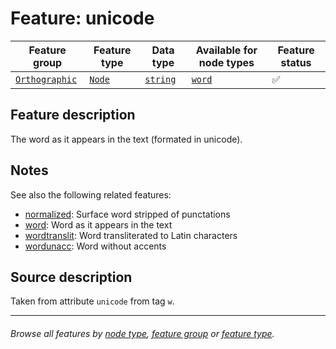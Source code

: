 # Feature: unicode

Feature group | Feature type | Data type | Available for node types | Feature status
---  | --- | --- | --- | ---
[`Orthographic`](featuresbygroup.md#orthographic-features) | [`Node`](featuresbyfeaturetype.md#node-features) | [`string`](featuresbydatatype.md#string-datatype)  | [`word`](featuresbynodetype.md#word-nodes) | ✅

## Feature description 

The word as it appears in the text (formated in unicode). 

## Notes

See also the following related features:
   * [normalized](normalized.md#README): Surface word stripped of punctations	
   * [word](word.md#readme): Word as it appears in the text
   * [wordtranslit](wordtranslit.md#readme): Word transliterated to Latin characters	
   * [wordunacc](wordunacc.md#readme): Word without accents

## Source description

Taken from attribute `unicode` from tag `w`.

---
###### *Browse all features by [node type](featuresbynodetype.md#readme), [feature group](featuresbygroup.md#readme) or [feature type](featuresbyfeaturetype.md#readme).*
